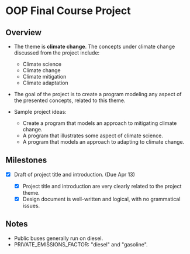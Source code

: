 # OOP Final Course Project

## Overview 

- The theme is **climate change**. The concepts under climate change discussed from the project include:
    
    - Climate science
    - Climate change
    - Climate mitigation
    - Climate adaptation

- The goal of the project is to create a program modeling any aspect of the presented concepts, related to this theme.
- Sample project ideas:
    
    - Create a program that models an approach to mitigating climate change.
    - A program that illustrates some aspect of climate science.
    - A program that models an approach to adapting to climate change.

## Milestones

- [x] Draft of project title and introduction. (Due Apr 13)

    - [x] Project title and introduction are very clearly related to the project theme.
    - [x] Design document is well-written and logical, with no grammatical issues.

## Notes

- Public buses generally run on diesel.
- PRIVATE_EMISSIONS_FACTOR: "diesel" and "gasoline".
